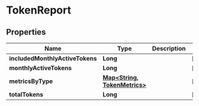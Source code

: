 

# TokenReport


## Properties

| Name | Type | Description | Notes |
|------------ | ------------- | ------------- | -------------|
|**includedMonthlyActiveTokens** | **Long** |  |  [optional] |
|**monthlyActiveTokens** | **Long** |  |  [optional] |
|**metricsByType** | [**Map&lt;String, TokenMetrics&gt;**](TokenMetrics.md) |  |  [optional] |
|**totalTokens** | **Long** |  |  [optional] |



